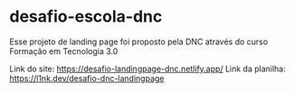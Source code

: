 # desafio-escola-dnc
Esse projeto de landing page foi proposto pela DNC através do curso Formação em Tecnologia 3.0

Link do site: https://desafio-landingpage-dnc.netlify.app/
Link da planilha: https://l1nk.dev/desafio-dnc-landingpage
